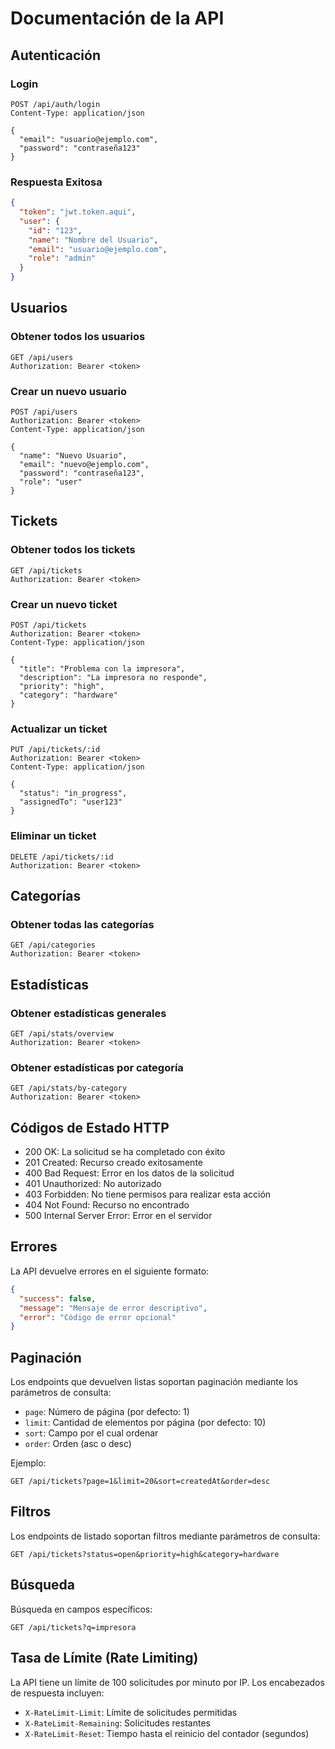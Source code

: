 # Documentación de la API

## Autenticación

### Login
```http
POST /api/auth/login
Content-Type: application/json

{
  "email": "usuario@ejemplo.com",
  "password": "contraseña123"
}
```

### Respuesta Exitosa
```json
{
  "token": "jwt.token.aqui",
  "user": {
    "id": "123",
    "name": "Nombre del Usuario",
    "email": "usuario@ejemplo.com",
    "role": "admin"
  }
}
```

## Usuarios

### Obtener todos los usuarios
```http
GET /api/users
Authorization: Bearer <token>
```

### Crear un nuevo usuario
```http
POST /api/users
Authorization: Bearer <token>
Content-Type: application/json

{
  "name": "Nuevo Usuario",
  "email": "nuevo@ejemplo.com",
  "password": "contraseña123",
  "role": "user"
}
```

## Tickets

### Obtener todos los tickets
```http
GET /api/tickets
Authorization: Bearer <token>
```

### Crear un nuevo ticket
```http
POST /api/tickets
Authorization: Bearer <token>
Content-Type: application/json

{
  "title": "Problema con la impresora",
  "description": "La impresora no responde",
  "priority": "high",
  "category": "hardware"
}
```

### Actualizar un ticket
```http
PUT /api/tickets/:id
Authorization: Bearer <token>
Content-Type: application/json

{
  "status": "in_progress",
  "assignedTo": "user123"
}
```

### Eliminar un ticket
```http
DELETE /api/tickets/:id
Authorization: Bearer <token>
```

## Categorías

### Obtener todas las categorías
```http
GET /api/categories
Authorization: Bearer <token>
```

## Estadísticas

### Obtener estadísticas generales
```http
GET /api/stats/overview
Authorization: Bearer <token>
```

### Obtener estadísticas por categoría
```http
GET /api/stats/by-category
Authorization: Bearer <token>
```

## Códigos de Estado HTTP

- 200 OK: La solicitud se ha completado con éxito
- 201 Created: Recurso creado exitosamente
- 400 Bad Request: Error en los datos de la solicitud
- 401 Unauthorized: No autorizado
- 403 Forbidden: No tiene permisos para realizar esta acción
- 404 Not Found: Recurso no encontrado
- 500 Internal Server Error: Error en el servidor

## Errores

La API devuelve errores en el siguiente formato:

```json
{
  "success": false,
  "message": "Mensaje de error descriptivo",
  "error": "Código de error opcional"
}
```

## Paginación

Los endpoints que devuelven listas soportan paginación mediante los parámetros de consulta:

- `page`: Número de página (por defecto: 1)
- `limit`: Cantidad de elementos por página (por defecto: 10)
- `sort`: Campo por el cual ordenar
- `order`: Orden (asc o desc)

Ejemplo:
```
GET /api/tickets?page=1&limit=20&sort=createdAt&order=desc
```

## Filtros

Los endpoints de listado soportan filtros mediante parámetros de consulta:

```
GET /api/tickets?status=open&priority=high&category=hardware
```

## Búsqueda

Búsqueda en campos específicos:

```
GET /api/tickets?q=impresora
```

## Tasa de Límite (Rate Limiting)

La API tiene un límite de 100 solicitudes por minuto por IP. Los encabezados de respuesta incluyen:

- `X-RateLimit-Limit`: Límite de solicitudes permitidas
- `X-RateLimit-Remaining`: Solicitudes restantes
- `X-RateLimit-Reset`: Tiempo hasta el reinicio del contador (segundos)
